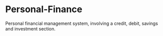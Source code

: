 # Personal-Finance
Personal financial management system, involving a credit, debit, savings and investment section.
